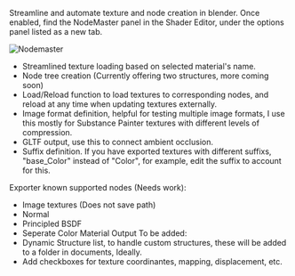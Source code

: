 Streamline and automate texture and node creation in blender. 
Once enabled, find the NodeMaster panel in the Shader Editor, under the options panel listed as a new tab.

![Nodemaster](https://user-images.githubusercontent.com/126746830/236106941-168c7fbd-fbbc-43ce-8d19-f44f1b198716.png)

- Streamlined texture loading based on selected material's name.
- Node tree creation (Currently offering two structures, more coming soon)
- Load/Reload function to load textures to corresponding nodes, and reload at any time when updating textures externally.
- Image format definition, helpful for testing multiple image formats, I use this mostly for Substance Painter textures with different levels of compression.
- GLTF output, use this to connect ambient occlusion. 
- Suffix definition. If you have exported textures with different suffixs, "base_Color" instead of "Color", for example, edit the suffix to account for this.

Exporter known supported nodes (Needs work):
- Image textures (Does not save path)
- Normal
- Principled BSDF
- Seperate Color
Material Output
To be added:
- Dynamic Structure list, to handle custom structures, these will be added to a folder in documents, Ideally.
- Add checkboxes for texture coordinantes, mapping, displacement, etc.
